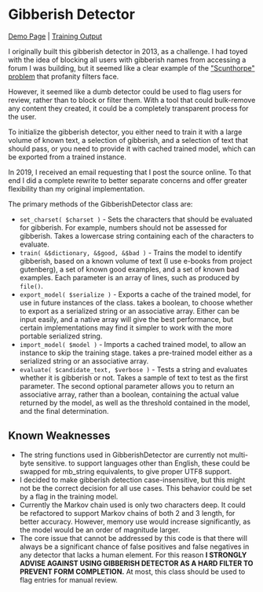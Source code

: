 # Gibberish Detector
[Demo Page](https://gschoppe.com/projects/gibberish/) | [Training Output](https://gschoppe.com/projects/gibberish/train.php)

I originally built this gibberish detector in 2013, as a challenge. I had toyed
with the idea of blocking all users with gibberish names from accessing a forum
I was building, but it seemed like a clear example of the
["Scunthorpe" problem](https://www.youtube.com/watch?v=CcZdwX4noCE) that
profanity filters face.

However, it seemed like a dumb detector could be used to flag users for review,
rather than to block or filter them. With a tool that could bulk-remove any
content they created, it could be a completely transparent process for the user.

To initialize the gibberish detector, you either need to train it with a large
volume of known text, a selection of gibberish, and a selection of text that
should pass, or you need to provide it with cached trained model, which can be
exported from a trained instance.

In 2019, I received an email requesting that I post the source online. To that
end I did a complete rewrite to better separate concerns and offer greater
flexibility than my original implementation.

The primary methods of the GibberishDetector class are:

* `set_charset( $charset )` - Sets the characters that should be evaluated for
gibberish. For example, numbers should not be assessed for gibberish. Takes a
lowercase string containing each of the characters to evaluate.
* `train( &$dictionary, &$good, &$bad )` - Trains the model to identify
gibberish, based on a known volume of text (I use e-books from project
gutenberg), a set of known good examples, and a set of known bad examples. Each
parameter is an array of lines, such as produced by `file()`.
* `export_model( $serialize )` - Exports a cache of the trained model, for use
in future instances of the class. takes a boolean, to choose whether to export
as a serialized string or an associative array. Either can be input easily, and
a native array will give the best performance, but certain implementations may
find it simpler to work with the more portable serialized string.
* `import_model( $model )` - Imports a cached trained model, to allow an
instance to skip the training stage. takes a pre-trained model either as a
serialized string or an associative array.
* `evaluate( $candidate_text, $verbose )` - Tests a string and evaluates whether
it is gibberish or not. Takes a sample of text to test as the first parameter.
The second optional parameter allows you to return an associative array, rather
than a boolean, containing the actual value returned by the model, as well as
the threshold contained in the model, and the final determination.

## Known Weaknesses

* The string functions used in GibberishDetector are currently not multi-byte
sensitive. to support languages other than English, these could be swapped for
mb_string equivalents, to give proper UTF8 support.
* I decided to make gibberish detection case-insensitive, but this might not be
the correct decision for all use cases. This behavior could be set by a flag in
the training model.
* Currently the Markov chain used is only two characters deep. It could be
refactored to support Markov chains of both 2 and 3 length, for better accuracy.
However, memory use would increase significantly, as the model would be an order
of magnitude larger.
* The core issue that cannot be addressed by this code is that there will always
be a significant chance of false positives and false negatives in any detector
that lacks a human element. For this reason **I STRONGLY ADVISE AGAINST USING
GIBBERISH DETECTOR AS A HARD FILTER TO PREVENT FORM COMPLETION.** At most, this
class should be used to flag entries for manual review.
